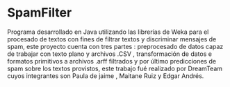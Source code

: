 # SpamFilter
 
Programa desarrollado en Java utilizando las librerías de Weka para el procesado de textos con fines de filtrar textos y discriminar mensajes de spam, este proyecto cuenta con tres partes : preprocesado de datos capaz de trabajar con texto plano y archivos .CSV , transformación de datos e formatos primitivos a archivos .arff filtrados y por último predicciones de spam sobre los textos provistos, este trabajo fué realizado por DreamTeam cuyos integrantes son Paula de jaime , Maitane Ruiz y Edgar Andrés.
